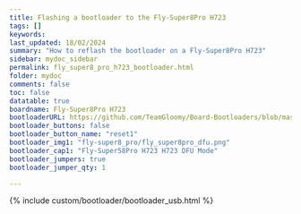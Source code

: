 ```yaml
---
title: Flashing a bootloader to the Fly-Super8Pro H723
tags: []
keywords: 
last_updated: 18/02/2024
summary: "How to reflash the bootloader on a Fly-Super8Pro H723"
sidebar: mydoc_sidebar
permalink: fly_super8_pro_h723_bootloader.html
folder: mydoc
comments: false
toc: false
datatable: true
boardname: Fly-Super8Pro H723
bootloaderURL: https://github.com/TeamGloomy/Board-Bootloaders/blob/master/STM32H723/Fly-Super8Pro-H723-Bootloader.bin
bootloader_buttons: false
bootloader_button_name: "reset1"
bootloader_img1: "fly-super8_pro/fly_super8pro_dfu.png"
bootloader_cap1: "Fly-Super58Pro H723 H723 DFU Mode"
bootloader_jumpers: true
bootloader_jumper_qty: 1

---
```


{% include custom/bootloader/bootloader_usb.html %}
